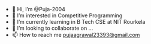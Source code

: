 - 👋 Hi, I’m @Puja-2004
- 👀 I’m interested in Competitive Programming
- 🌱 I’m currently learning in B Tech CSE at NIT Rourkela
- 💞️ I’m looking to collaborate on ...
- 📫 How to reach me pujaagrawal23393@gmail.com

<!---
Puja-2004/Puja-2004 is a ✨ special ✨ repository because its `README.md` (this file) appears on your GitHub profile.
You can click the Preview link to take a look at your changes.
--->
